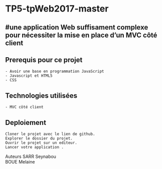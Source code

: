 
# TP5-tpWeb2017-master
<h2>#une application Web suffisament complexe pour nécessiter la mise en place d’un MVC côté client</h2>
 <h2>Prerequis pour ce projet</h2>

    - Avoir une base en programmation JavaScript
    - Javascript et HTML5
    - CSS
    

<h2>Technologies utilisées</h2>
    
    - MVC côté client

<h2>Deploiement</h2>

    Cloner le projet avec le lien de github.
    Explorer le dossier du projet.
    Ouvrir le projet sur un editeur.
    Lancer votre application .

Auteurs
SARR Seynabou</br>
BOUE Melaine
